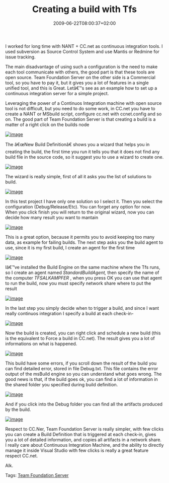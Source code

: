 ﻿---
title: "Creating a build with Tfs"
description: ""
date: 2009-06-22T08:00:37+02:00
draft: false
tags: [NET framework,Team Foundation Server]
categories: [NET framework,Team Foundation Server]
---
I worked for long time with NANT + CC.net as continuous integration tools. I used subversion as Source Control System and use Mantis or Redmine for issue tracking.

The main disadvantage of using such a configuration is the need to make each tool communicate with others, the good part is that these tools are open source. Team Foundation Server on the other side is a Commercial tool, so you have to pay it, but it gives you a lot of features in a single unified tool, and this is Great. Letâ€™s see as an example how to set up a continuous integration server for a simple project.

Leveraging the power of a Continuos Integration machine with open source tool is not difficult, but you need to do some work, in CC.net you have to create a NANT or MSbuild script, configure cc.net with ccnet.config and so on. The good part of Team Foundation Server is that creating a build is a matter of a right click on the builds node

[![image](http://www.codewrecks.com/blog/wp-content/uploads/2009/06/image-thumb20.png "image")](http://www.codewrecks.com/blog/wp-content/uploads/2009/06/image20.png)

The â€œNew Build Definitionâ€ shows you a wizard that helps you in creating the build, the first time you run it tells you that it does not find any build file in the source code, so it suggest you to use a wizard to create one.

[![image](http://www.codewrecks.com/blog/wp-content/uploads/2009/06/image-thumb21.png "image")](http://www.codewrecks.com/blog/wp-content/uploads/2009/06/image21.png)

The wizard is really simple, first of all it asks you the list of solutions to build.

[![image](http://www.codewrecks.com/blog/wp-content/uploads/2009/06/image-thumb22.png "image")](http://www.codewrecks.com/blog/wp-content/uploads/2009/06/image22.png)

In this test project I have only one solution so I select it. Then you select the configuration (Debug/Release/Etc). You can forget any option for now. When you click finish you will return to the original wizard, now you can decide how many result you want to mantain

[![image](http://www.codewrecks.com/blog/wp-content/uploads/2009/06/image-thumb23.png "image")](http://www.codewrecks.com/blog/wp-content/uploads/2009/06/image23.png)

This is a great option, because it permits you to avoid keeping too many data, as example for failing builds. The next step asks you the build agent to use, since it is my first build, I create an agent for the first time

[![image](http://www.codewrecks.com/blog/wp-content/uploads/2009/06/image-thumb24.png "image")](http://www.codewrecks.com/blog/wp-content/uploads/2009/06/image24.png)

Iâ€™ve installed the Build Engine on the same machine where the Tfs runs, so I create an agent named *StandardBuildAgent,* then specify the name of the computer *TFSALKAMPFER* , when you press OK you can use that agent to run the build, now you must specify network share where to put the result

[![image](http://www.codewrecks.com/blog/wp-content/uploads/2009/06/image-thumb25.png "image")](http://www.codewrecks.com/blog/wp-content/uploads/2009/06/image25.png)

In the last step you simply decide when to trigger a build, and since I want really continuos integration I specify a build at each check-in-

[![image](http://www.codewrecks.com/blog/wp-content/uploads/2009/06/image-thumb26.png "image")](http://www.codewrecks.com/blog/wp-content/uploads/2009/06/image26.png)

Now the build is created, you can right click and schedule a new build (this is the equivalent to Force a build in CC.net). The result gives you a lot of informations on what is happened.

[![image](http://www.codewrecks.com/blog/wp-content/uploads/2009/06/image-thumb27.png "image")](http://www.codewrecks.com/blog/wp-content/uploads/2009/06/image27.png)

This build have some errors, if you scroll down the result of the build you can find detailed error, stored in file Debug.txt. This file contains the error output of the msBuild engine so you can understand what goes wrong. The good news is that, if the build goes ok, you can find a lot of information in the shared folder you specified during build definition.

[![image](http://www.codewrecks.com/blog/wp-content/uploads/2009/06/image-thumb28.png "image")](http://www.codewrecks.com/blog/wp-content/uploads/2009/06/image28.png)

And if you click into the Debug folder you can find all the artifacts produced by the build.

[![image](http://www.codewrecks.com/blog/wp-content/uploads/2009/06/image-thumb29.png "image")](http://www.codewrecks.com/blog/wp-content/uploads/2009/06/image29.png)

Respect to CC.Ner, Team Foundation Server is really simpler, with few clicks you can create a Build Definition that is triggered at each check-in, gives you a lot of detailed information, and copies all artifacts in a network share. I really care about Continuous Integration Machine, and the ability to directly manage it inside Visual Studio with few clicks is really a great feature respect CC.net.

Alk.

Tags: [Team Foundation Server](http://technorati.com/tag/Team%20Foundation%20Server)
